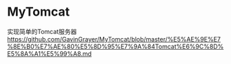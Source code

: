 # MyTomcat

实现简单的Tomcat服务器
https://github.com/GavinGrayer/MyTomcat/blob/master/%E5%AE%9E%E7%8E%B0%E7%AE%80%E5%8D%95%E7%9A%84Tomcat%E6%9C%8D%E5%8A%A1%E5%99%A8.md
